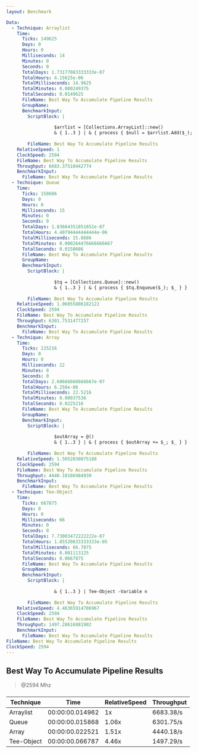```yaml
---
layout: Benchmark

Data: 
  - Technique: Arraylist
    Time: 
      Ticks: 149625
      Days: 0
      Hours: 0
      Milliseconds: 14
      Minutes: 0
      Seconds: 0
      TotalDays: 1.73177083333333e-07
      TotalHours: 4.15625e-06
      TotalMilliseconds: 14.9625
      TotalMinutes: 0.000249375
      TotalSeconds: 0.0149625
      FileName: Best Way To Accumulate Pipeline Results
      GroupName: 
      BenchmarkInput: 
        ScriptBlock: |
          
                  $arrlist = [Collections.ArrayList]::new()
                  & { 1..3 } | & { process { $null = $arrlist.Add($_); $_ } }
              
        FileName: Best Way To Accumulate Pipeline Results
    RelativeSpeed: 1
    ClockSpeed: 2594
    FileName: Best Way To Accumulate Pipeline Results
    Throughput: 6683.37510442774
    BenchmarkInput: 
      FileName: Best Way To Accumulate Pipeline Results
  - Technique: Queue
    Time: 
      Ticks: 158686
      Days: 0
      Hours: 0
      Milliseconds: 15
      Minutes: 0
      Seconds: 0
      TotalDays: 1.83664351851852e-07
      TotalHours: 4.40794444444444e-06
      TotalMilliseconds: 15.8686
      TotalMinutes: 0.000264476666666667
      TotalSeconds: 0.0158686
      FileName: Best Way To Accumulate Pipeline Results
      GroupName: 
      BenchmarkInput: 
        ScriptBlock: |
          
                  $tq = [Collections.Queue]::new()
                  & { 1..3 } | & { process { $tq.Enqueue($_); $_ } }
              
        FileName: Best Way To Accumulate Pipeline Results
    RelativeSpeed: 1.06055806182122
    ClockSpeed: 2594
    FileName: Best Way To Accumulate Pipeline Results
    Throughput: 6301.7531477257
    BenchmarkInput: 
      FileName: Best Way To Accumulate Pipeline Results
  - Technique: Array
    Time: 
      Ticks: 225216
      Days: 0
      Hours: 0
      Milliseconds: 22
      Minutes: 0
      Seconds: 0
      TotalDays: 2.60666666666667e-07
      TotalHours: 6.256e-06
      TotalMilliseconds: 22.5216
      TotalMinutes: 0.00037536
      TotalSeconds: 0.0225216
      FileName: Best Way To Accumulate Pipeline Results
      GroupName: 
      BenchmarkInput: 
        ScriptBlock: |
          
                  $outArray = @()
                  & { 1..3 } | & { process { $outArray += $_; $_ } }
              
        FileName: Best Way To Accumulate Pipeline Results
    RelativeSpeed: 1.5052030075188
    ClockSpeed: 2594
    FileName: Best Way To Accumulate Pipeline Results
    Throughput: 4440.18186984939
    BenchmarkInput: 
      FileName: Best Way To Accumulate Pipeline Results
  - Technique: Tee-Object
    Time: 
      Ticks: 667875
      Days: 0
      Hours: 0
      Milliseconds: 66
      Minutes: 0
      Seconds: 0
      TotalDays: 7.73003472222222e-07
      TotalHours: 1.85520833333333e-05
      TotalMilliseconds: 66.7875
      TotalMinutes: 0.001113125
      TotalSeconds: 0.0667875
      FileName: Best Way To Accumulate Pipeline Results
      GroupName: 
      BenchmarkInput: 
        ScriptBlock: |
           
                  & { 1..3 } | Tee-Object -Variable n 
              
        FileName: Best Way To Accumulate Pipeline Results
    RelativeSpeed: 4.46365914786967
    ClockSpeed: 2594
    FileName: Best Way To Accumulate Pipeline Results
    Throughput: 1497.28616881902
    BenchmarkInput: 
      FileName: Best Way To Accumulate Pipeline Results
FileName: Best Way To Accumulate Pipeline Results
ClockSpeed: 2594
---
```

Best Way To Accumulate Pipeline Results
---------------------------------------
> @2594 Mhz


### 


|Technique |Time           |RelativeSpeed|Throughput|
|----------|---------------|-------------|----------|
|Arraylist |00:00:00.014962|1x           |6683.38/s |
|Queue     |00:00:00.015868|1.06x        |6301.75/s |
|Array     |00:00:00.022521|1.51x        |4440.18/s |
|Tee-Object|00:00:00.066787|4.46x        |1497.29/s |
